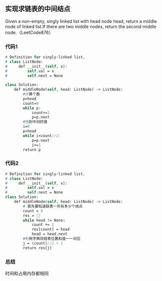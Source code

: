 ## 实现求链表的中间结点
Given a non-empty, singly linked list with head node head, return a middle node of linked list.If there are two middle nodes, return the second middle node.（LeetCode876）
### 代码1
```p
# Definition for singly-linked list.
# class ListNode:
#     def __init__(self, x):
#         self.val = x
#         self.next = None
 
class Solution:
    def middleNode(self, head: ListNode) -> ListNode:
        #计算个数
        p=head
        count=0
        while p:
            count+=1
            p=p.next
        #找到中间的值
        i=0
        p=head
        while i<count//2:
            p=p.next
            i+=1
        return p
```
### 代码2
```p
# Definition for singly-linked list.
# class ListNode:
#     def __init__(self, x):
#         self.val = x
#         self.next = None
class Solution:
    def middleNode(self, head: ListNode) -> ListNode:
        # 首先要知道链表一共有多少个结点
        count = 0
        res = {}
        while head != None:
            count += 1
            res[count] = head
            head = head.next
        #利用字典将链表位置和值一一对应
        j = (count)//2 + 1
        return res[j]
```
### 总结
时间和占用内存都相同
